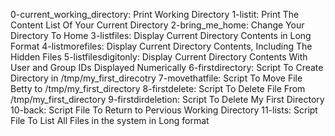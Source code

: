 0-current_working_directory: Print Working Directory
1-listit: Print The Content List Of Your Current Directory
2-bring_me_home: Change Your Directory To Home
3-listfiles: Display Current Directory Contents in Long Format
4-listmorefiles: Display Current Directory Contents, Including The Hidden Files
5-listfilesdigitonly: Display Current Directory Contents With User and Group IDs Displayed Numerically
6-firstdirectory: Script To Create Directory in /tmp/my_first_direcotry
7-movethatfile: Script To Move File Betty to /tmp/my_first_directory
8-firstdelete: Script To Delete File From /tmp/my_first_directory
9-firstdirdeletion: Script To Delete My First Directory
10-back: Script File To Return to Pervious Working Directory
11-lists: Script File To List All Files in the system in Long format
